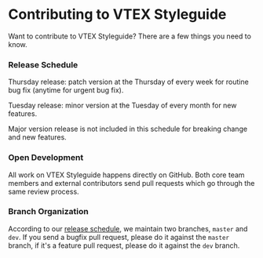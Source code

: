# Contributing to VTEX Styleguide

Want to contribute to VTEX Styleguide? There are a few things you need to know.

### Release Schedule
Thursday release: patch version at the Thursday of every week for routine bug fix (anytime for urgent bug fix).

Tuesday release: minor version at the Tuesday of every month for new features.

Major version release is not included in this schedule for breaking change and new features.

### Open Development
All work on VTEX Styleguide happens directly on GitHub. Both core team members and external contributors send pull requests which go through the same review process.

### Branch Organization
According to our [release schedule](#release-schedule), we maintain two branches, `master` and `dev`. If you send a bugfix pull request, please do it against the `master` branch, if it's a feature pull request, please do it against the `dev` branch.
